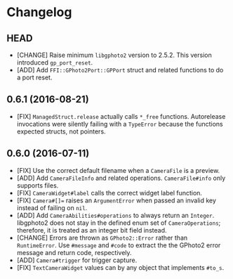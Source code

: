 # Changelog

## HEAD

* [CHANGE] Raise minimum `libgphoto2` version to 2.5.2. This version introduced
  `gp_port_reset`.
* [ADD] Add `FFI::GPhoto2Port::GPPort` struct and related functions to do a
  port reset.

## 0.6.1 (2016-08-21)

* [FIX] `ManagedStruct.release` actually calls `*_free` functions. Autorelease
  invocations were silently failing with a `TypeError` because the functions
  expected structs, not pointers.

## 0.6.0 (2016-07-11)

* [FIX] Use the correct default filename when a `CameraFile` is a preview.
* [ADD] Add `CameraFileInfo` and related operations. `CameraFile#info` only
  supports files.
* [FIX] `CameraWidget#label` calls the correct widget label function.
* [FIX] `Camera#[]=` raises an `ArgumentError` when passed an invalid key
  instead of failing on `nil`.
* [ADD] Add `CameraAbilities#operations` to always return an `Integer`.
  libgphoto2 does not stay in the defined enum set of `CameraOperations`;
  therefore, it is treated as an integer bit field instead.
* [CHANGE] Errors are thrown as `GPhoto2::Error` rather than `RuntimeError`.
  Use `#message` and `#code` to extract the the GPhoto2 error message and
  return code, respectively.
* [ADD] `Camera#trigger` for trigger capture.
* [FIX] `TextCameraWidget` values can by any object that implements `#to_s`.
